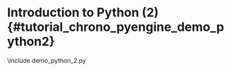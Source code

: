 Introduction to Python (2) {#tutorial_chrono_pyengine_demo_python2}
==========================

\include demo_python_2.py